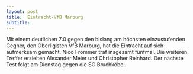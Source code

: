 ```yaml
---
layout: post
title:  Eintracht-VfB Marburg
subtitle:  
---
```


Mit einem deutlichen 7:0 gegen den bislang am höchsten einzustufenden Gegner, den Oberligisten VfB Marburg, hat die Eintracht auf sich aufmerksam gemacht. Nico Frommer traf insgesamt fünfmal. Die weiteren Treffer erzielten Alexander Meier und Christopher Reinhard. Der nächste Test folgt am Dienstag gegen die SG Bruchköbel.


